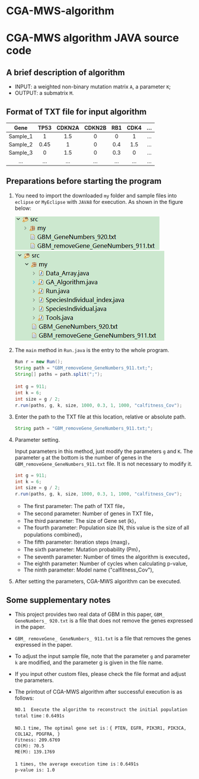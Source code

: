 # CGA-MWS-algorithm

# CGA-MWS algorithm JAVA source code

## A brief description of algorithm

* INPUT: a weighted non-binary mutation matrix `A`, a parameter `K`;
* OUTPUT: a submatrix `M`.

## Format of TXT file for input algorithm

| Gene | TP53 | CDKN2A | CDKN2B| RB1 | CDK4| … |
| :--: | :--: | :--: | :--: | :--: | :--: | :--: |
| Sample_1 | 1 | 1.5 | 0 | 0 | 1 | … |
| Sample_2 | 0.45 | 1 | 0 | 0.4 | 1.5 | … |
| Sample_3 | 0 | 1.5 | 0 | 0.3 | 0 | … |
| … | … | … | … | … | … | … |

## Preparations before starting the program

1. You need to import the downloaded `my` folder and sample files into `eclipse` or `MyEclipse` with `JAVA8` for execution. As shown in the figure below:</br>

   ![image](Resource_storage_display_1.png)
   ![image](Resource_storage_display_2.png)

2. The `main` method in `Run.java` is the entry to the whole program.
   ```Java
   Run r = new Run();
   String path = "GBM_removeGene_GeneNumbers_911.txt;";
   String[] paths = path.split(";");
   
   int g = 911;
   int k = 6;
   int size = g / 2;
   r.run(paths, g, k, size, 1000, 0.3, 1, 1000, "calfitness_Cov");
   ```

3. Enter the path to the TXT file at this location, relative or absolute path.
   ```Java
   String path = "GBM_removeGene_GeneNumbers_911.txt;";
   ```
   
4. Parameter setting.

   Input parameters in this method, just modify the parameters `g` and `K`.
   The parameter `g` at the bottom is the number of genes in the `GBM_removeGene_GeneNumbers_911.txt` file. It is not necessary to modify it.
   ```Java
   int g = 911;
   int k = 6;
   int size = g / 2;
   r.run(paths, g, k, size, 1000, 0.3, 1, 1000, "calfitness_Cov");
   ``` 
   * The first   parameter:  The path of TXT file，
   * The second  parameter:  Number of genes in TXT file，
   * The third   parameter:  The size of Gene set (k)，
   * The fourth  parameter:  Population size (N, this value is the size of all populations combined)，
   * The fifth   parameter:  Iteration steps (maxg)，
   * The sixth   parameter:  Mutation probability (Pm)，
   * The seventh parameter:  Number of times the algorithm is executed，
   * The eighth  parameter:  Number of cycles when calculating p-value,
   * The ninth   parameter:  Model name ("calfitness_Cov"),

5. After setting the parameters, CGA-MWS algorithm can be executed.

## Some supplementary notes

* This project provides two real data of GBM in this paper, `GBM_ GeneNumbers_ 920.txt` is a file that does not remove the genes expressed in the paper.
* `GBM_ removeGene_ GeneNumbers_ 911.txt` is a file that removes the genes expressed in the paper.
* To adjust the input sample file, note that the parameter `g` and parameter `k` are modified, and the parameter g is given in the file name.
* If you input other custom files, please check the file format and adjust the parameters.
* The printout of CGA-MWS algorithm after successful execution is as follows:

      NO.1  Execute the algorithm to reconstruct the initial population
      total time：0.6491s

      NO.1 time, The optimal gene set is：{ PTEN, EGFR, PIK3R1, PIK3CA, COL1A2, PDGFRA, }
      Fitness: 209.6769
      CO(M): 70.5
      ME(M): 139.1769

      1 times, the average execution time is：0.6491s
      p-value is: 1.0

